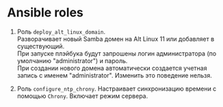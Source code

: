 # Ansible roles

1. Роль `deploy_alt_linux_domain`.\
Разворачивает новый Samba домен на Alt Linux 11 или добавляет в существующий.\
При запуске плэйбука будут запрошены логин администратора (по умолчанию "administrator") и пароль.\
При создании нового домена автоматически создается учетная запись с именем "administrator". Изменить это поведение нельзя.

2. Роль `configure_ntp_chrony`.
Настраивает синхронизацию времени с помощью `Chrony`. Включает режим сервера.
